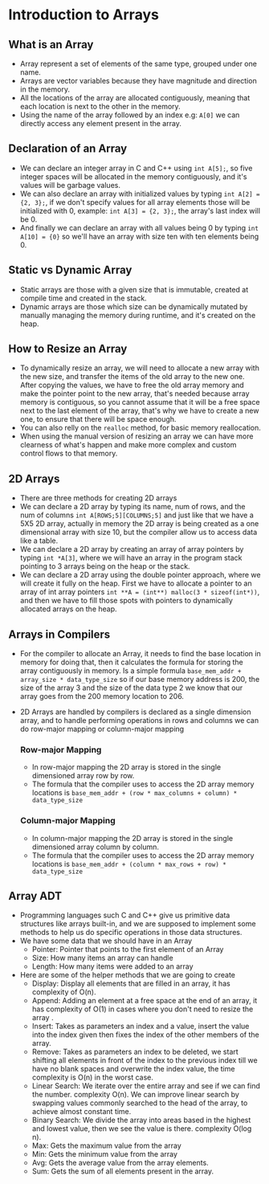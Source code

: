 # Introduction to Arrays


## What is an Array
- Array represent a set of elements of the same type, grouped under one name.
- Arrays are vector variables because they have magnitude and direction in the memory.
- All the locations of the array are allocated contiguously, meaning that each location is next to the other in the 
  memory.
- Using the name of the array followed by an index e.g: `A[0]` we can directly access any element present in the array.

## Declaration of an Array
- We can declare an integer array in C and C++ using `int A[5];`, so five integer spaces will be allocated in the memory 
  contiguously, and it's values will be garbage values.
- We can also declare an array with initialized values by typing `int A[2] = {2, 3};`, if we don't specify values for 
  all array elements those will be initialized with 0, example: `int A[3] = {2, 3};`, the array's last index will be 0.
- And finally we can declare an array with all values being 0 by typing `int A[10] = {0}` so we'll have an array with 
  size ten with ten elements being 0.

## Static vs Dynamic Array
- Static arrays are those with a given size that is immutable, created at compile time and created in the stack.
- Dynamic arrays are those which size can be dynamically mutated by manually managing the memory during runtime, and 
  it's created on the heap.

## How to Resize an Array
- To dynamically resize an array, we will need to allocate a new array with the new size, and transfer the items of the 
  old array to the new one. After copying the values, we have to free the old array memory and make the pointer point to
  the new array, that's needed because array memory is contiguous, so you cannot assume that it will be a free space 
  next to the last element of the array, that's why we have to create a new one, to ensure that there will be space enough.
- You can also relly on the `realloc` method, for basic memory reallocation.
- When using the manual version of resizing an array we can have more clearness of what's happen and make more complex 
  and custom control flows to that memory.

## 2D Arrays
- There are three methods for creating 2D arrays
- We can declare a 2D array by typing its name, num of rows, and the num of columns `int A[ROWS;5][COLUMNS;5]` and just 
  like that we have a 5X5 2D array, actually in memory the 2D array is being created as a one dimensional array with 
  size 10, but the compiler allow us to access data like a table.
- We can declare a 2D array by creating an array of array pointers by typing `int *A[3]`, where we will have an array in
  the program stack pointing to 3 arrays being on the heap or the stack.
- We can declare a 2D array using the double pointer approach, where we will create it fully on the heap. First we 
  have to allocate a pointer to an array of int array pointers `int **A = (int**) malloc(3 * sizeof(int*))`, and then
  we have to fill those spots with pointers to dynamically allocated arrays on the heap.

## Arrays in Compilers
- For the compiler to allocate an Array, it needs to find the base location in memory for doing that, then it calculates
  the formula for storing the array contiguously in memory. Is a simple formula `base_mem_addr + array_size * data_type_size`
  so if our base memory address is 200, the size of the array 3 and the size of the data type 2 we know that our array 
  goes from the 200 memory location to 206.
- 2D Arrays are handled by compilers is declared as a single dimension array, and to handle performing operations in 
  rows and columns we can do row-major mapping or column-major mapping

  ### Row-major Mapping
  - In row-major mapping the 2D array is stored in the single dimensioned array row by row.
  - The formula that the compiler uses to access the 2D array memory locations is `base_mem_addr + (row * max_columns + column) * data_type_size`
  
  ### Column-major Mapping
  - In column-major mapping the 2D array is stored in the single dimensioned array column by column.
  - The formula that the compiler uses to access the 2D array memory locations is `base_mem_addr + (column * max_rows + row) * data_type_size`

## Array ADT
- Programming languages such C and C++ give us primitive data structures like arrays built-in, and we are supposed to 
  implement some methods to help us do specific operations in those data structures.
- We have some data that we should have in an Array
  - Pointer: Pointer that points to the first element of an Array
  - Size: How many items an array can handle
  - Length: How many items were added to an array
- Here are some of the helper methods that we are going to create
  - Display: Display all elements that are filled in an array, it has complexity of O(n).
  - Append: Adding an element at a free space at the end of an array, it has complexity of O(1) in cases where you don't
    need to resize the array .
  - Insert: Takes as parameters an index and a value, insert the value into the index given then fixes the index of the 
    other members of the array.
  - Remove: Takes as parameters an index to be deleted, we start shifting all elements in front of the index to the 
    previous index till we have no blank spaces and overwrite the index value, the time complexity is O(n) in the worst 
    case.
  - Linear Search: We iterate over the entire array and see if we can find the number. complexity O(n). We can improve 
    linear search by swapping values commonly searched to the head of the array, to achieve almost constant time.
  - Binary Search: We divide the array into areas based in the highest and lowest value, then we see the value is there. complexity O(log n).
  - Max: Gets the maximum value from the array
  - Min: Gets the minimum value from the array
  - Avg: Gets the average value from the array elements.
  - Sum: Gets the sum of all elements present in the array.
  